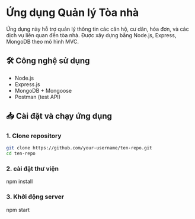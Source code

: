 # Ứng dụng Quản lý Tòa nhà

Ứng dụng này hỗ trợ quản lý thông tin các căn hộ, cư dân, hóa đơn, và các dịch vụ liên quan đến tòa nhà. Được xây dựng bằng Node.js, Express, MongoDB theo mô hình MVC.

## 🛠 Công nghệ sử dụng

- Node.js
- Express.js
- MongoDB + Mongoose
- Postman (test API)

## 📥 Cài đặt và chạy ứng dụng

### 1. Clone repository

```bash
git clone https://github.com/your-username/ten-repo.git
cd ten-repo
```
### 2. cài đặt thư viện 
npm install
### 3. Khởi động server
npm start 
